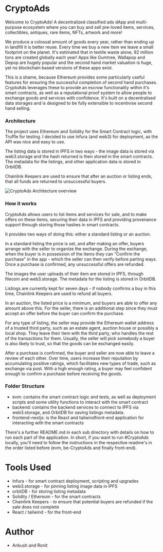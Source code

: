 # CryptoAds

Welcome to CryptoAds! A decentralized classified ads dApp and multi-purpose ecosystem where you can buy and sell pre-loved items, services, collectibles, antiques, rare items, NFTs, artwork and more!

We produce a colossal amount of goods every year, rather than ending up in landfill it is better reuse. Every time we buy a new item we leave a small footprint on the planet. It's estimated that in textile waste alone, 92 million tons are created globally each year! Apps like Gumtree, Wallapop and Depop are hugely popular and the second hand market valuation is huge, yet no blockchain based versions of these apps exist.

This is a shame, because Ethereum provides some particularly useful features for ensuring the successful completion of second hand purchases. CryptoAds leverages these to provide an escrow functionality within it's smart contracts, as well as a reputational proof system to allow people to exchange goods and services with confidence. It's built on a decentralised data storages and is designed to be fully extensible to incentivise second hand selling.

### Architecture

The project uses Ethereum and Solidity for the Smart Contract logic, with Truffle for testing. I decided to use Infura (and web3) for deployment, as the API was nice and easy to use.

The listing data is stored in IPFS in two ways - the image data is stored via web3.storage and the hash returned is then stored in the smart contracts. The metadata for the listings, and other application data is stored in OrbitDB.

Chainlink Keepers are used to ensure that after an auction or listing ends, that all funds are returned to unsuccessful buyers.

![CryptoAds Architecture overview](https://lucid.app/publicSegments/view/45498d32-48d7-4034-a7f4-a04675e1de17/image.jpeg)

### How it works

CryptoAds allows users to list items and services for sale, and to make offers on these items, securing their data in IPFS and providing provenance support through storing those hashes in smart contracts.

It provides two ways of doing this: either a standard listing or an auction.

In a standard listing the price is set, and after making an offer, buyers arrange with the seller to organize the exchange. During the exchange, when the buyer is in possession of the items they can "Confirm the purchase" in the app - which the seller can then verify before parting ways. Once a purchase is confirmed, any unsuccessful offers are refunded.

The images the user uploads of their item are stored in IPFS, through filecoin and web3.storage. The metadata for the listing is stored in OrbitDB.

Listings are currently kept for seven days - if nobody confirms a buy in this time, Chainlink Keepers are used to refund all buyers.

In an auction, the listed price is a minimum, and buyers are able to offer any amount above this. For the seller, there is an additional step since they must accept an offer before the buyer can confirm the purchase.

For any type of listing, the seller may provide the Ethereum wallet address of a trusted third party, such as an estate agent, auction house or possibly a local shop. They leave their item with the third party, who handles the rest of the transactions for them. Usually, the seller will pick somebody a buyer is also likely to trust, so that the goods can be exchanged easily.

After a purchase is confirmed, the buyer and seller are now able to leave a review of each other. Over time, users increase their reputation by accumulating positive ratings, which facilitates new types of trade, such as exchange via post. With a high enough rating, a buyer may feel confident enough to confirm a purchase before receiving the goods.

### Folder Structure

-   evm: contains the smart contract logic and tests, as well as deployment scripts and some utility functions to interact with the smart contract
-   backend: contains the backend services to connect to IPFS via web3.storage, and OrbitDB for saving listings metadata.
-   frontend-nextjs: is the React and tailwindfront-end application for interacting with the smart contracts

There's a further README.md in each sub directory with details on how to run each part of the application. In short, if you want to run #CryptoAds locally, you'll need to follow the instructions in the respective readme's in the order listed before (evm, be-CryptoAds and finally front-end).

# Tools Used

-   Infura - for smart contract deployment, scripting and upgrades
-   web3.storage - for pinning listing image data in IPFS
-   orbitDB - for storing listing metadata
-   Solidity / Ethereum - for the smart contracts
-   Chainlink Keepers - to ensure that potential buyers are refunded if the sale does not complete
-   React / tailwind - for the front-end

# Author
- Ankush and Ronit